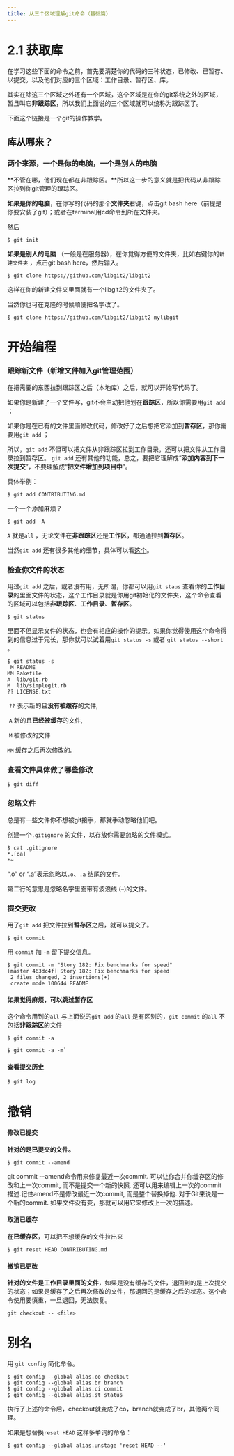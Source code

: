 ```yaml
---
title: 从三个区域理解git命令（基础篇）
---
```


# 2.1 获取库

在学习这些下面的命令之前，首先要清楚你的代码的三种状态，已修改、已暂存、以提交。以及他们对应的三个区域：工作目录、暂存区、库。

其实在除这三个区域之外还有一个区域，这个区域是在你的git系统之外的区域，暂且叫它**非跟踪区**，所以我们上面说的三个区域就可以统称为跟踪区了。

下面这个链接是一个git的操作教学。

[](https://try.github.io)

## 库从哪来？

### 两个来源，一个是你的电脑，一个是别人的电脑

**不管在哪，他们现在都在非跟踪区。**所以这一步的意义就是把代码从非跟踪区拉到你git管理的跟踪区。

**如果是你的电脑**，在你写的代码的那个**文件夹**右键，点击git bash here（前提是你要安装了git）；或者在terminal用cd命令到所在文件夹。

然后

```
$ git init
```

**如果是别人的电脑** （一般是在服务器），在你觉得方便的文件夹，比如右键你的`新建文件夹` ，点击git bash here，然后输入。

```
$ git clone https://github.com/libgit2/libgit2
```

这样在你的新建文件夹里面就有一个libgit2的文件夹了。

当然你也可在克隆的时候顺便把名字改了。

```
$ git clone https://github.com/libgit2/libgit2 mylibgit
```

# 开始编程

### 跟踪新文件（新增文件加入git管理范围）

在把需要的东西拉到跟踪区之后（本地库）之后，就可以开始写代码了。

如果你是新建了一个文件写，git不会主动把他划在**跟踪区**，所以你需要用`git add` ；

如果你是在已有的文件里面修改代码，修改好了之后想把它添加到**暂存区**，那你需要用`git add` ；

所以，`git add` 不但可以把文件从非跟踪区拉到工作目录，还可以把文件从工作目录拉到暂存区。 `git add` 还有其他的功能，总之，要把它理解成“**添加内容到下一次提交**”，不要理解成“**把文件增加到项目中**”。

具体举例：

```$ git add README~~~
$ git add CONTRIBUTING.md
```

一个一个添加麻烦？

~~~
$ git add -A
~~~

`A` 就是`all` ，无论文件在**非跟踪区**还是**工作区**，都通通拉到**暂存区**。

当然`git add` 还有很多其他的细节，具体可以看[这个](https://git-scm.com/docs/git-add)。

### 检查你文件的状态

用过`git add` 之后，或者没有用，无所谓，你都可以用`git staus` 查看你的**工作目录**的里面文件的状态，这个工作目录就是你用git初始化的文件夹，这个命令查看的区域可以包括**非跟踪区**、**工作目录**、**暂存区**。

~~~
$ git status
~~~

里面不但显示文件的状态，也会有相应的操作的提示。如果你觉得使用这个命令得到的信息过于冗长，那你就可以试着用`git status -s` 或者 `git status --short` 。

```
$ git status -s
 M README
MM Rakefile
A  lib/git.rb
M  lib/simplegit.rb
?? LICENSE.txt
```

 `??` 表示新的且**没有被缓存**的文件,

 `A` 新的且**已经被缓存**的文件,

 `M` 被修改的文件

`MM` 缓存之后再次修改的。

### 查看文件具体做了哪些修改

```
$ git diff
```

### 忽略文件

总是有一些文件你不想被git接手，那就手动忽略他们吧。

创建一个`.gitignore` 的文件，以存放你需要忽略的文件模式。

```
$ cat .gitignore
*.[oa]
*~
```

 “.o” or “.a”表示忽略以`.o`、`.a` 结尾的文件。

第二行的意思是忽略名字里面带有波浪线 (`~`)的文件。

### 提交更改

用了`git add` 把文件拉到**暂存区**之后，就可以提交了。

```
$ git commit
```

用 `commit` 加 `-m` 留下提交信息。

```
$ git commit -m "Story 182: Fix benchmarks for speed"
[master 463dc4f] Story 182: Fix benchmarks for speed
 2 files changed, 2 insertions(+)
 create mode 100644 README
```

#### 如果觉得麻烦，可以跳过暂存区

这个命令用到的`all` 与上面说的`git add` 的`all` 是有区别的，`git commit` 的`all` 不包括**非跟踪区**的文件

~~~
$ git commit -a
~~~

~~~
$ git commit -a -m`
~~~

#### 查看提交历史

~~~
$ git log
~~~

# 撤销

#### 修改已提交

**针对的是已提交的文件。**

```
$ git commit --amend
```

git commit --amend命令用来修复最近一次commit. 可以让你合并你缓存区的修改和上一次commit, 而不是提交一个新的快照. 还可以用来编辑上一次的commit描述.记住amend不是修改最近一次commit, 而是整个替换掉他. 对于Git来说是一个新的commit. 如果文件没有变，那就可以用它来修改上一次的描述。

#### 取消已缓存

**在已缓存区**，可以把不想缓存的文件拉出来

```
$ git reset HEAD CONTRIBUTING.md
```

#### 撤销已更改

**针对的文件是工作目录里面的文件**，如果是没有缓存的文件，退回到的是上次提交的状态；如果是缓存了之后再次修改的文件，那退回的是缓存之后的状态。这个命令使用要慎重，一旦退回，无法恢复。

~~~
git checkout -- <file>
~~~

# 别名

用 `git config` 简化命令。

```
$ git config --global alias.co checkout
$ git config --global alias.br branch
$ git config --global alias.ci commit
$ git config --global alias.st status
```

执行了上述的命令后，checkout就变成了co，branch就变成了br，其他两个同理。

如果是想替换`reset HEAD` 这样多单词的命令：

```
$ git config --global alias.unstage 'reset HEAD --'
```
